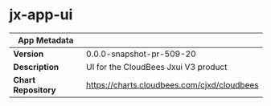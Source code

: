 # jx-app-ui

|App Metadata||
|---|---|
| **Version** | 0.0.0-snapshot-pr-509-20 |
| **Description** | UI for the CloudBees Jxui V3 product |
| **Chart Repository** | https://charts.cloudbees.com/cjxd/cloudbees |
